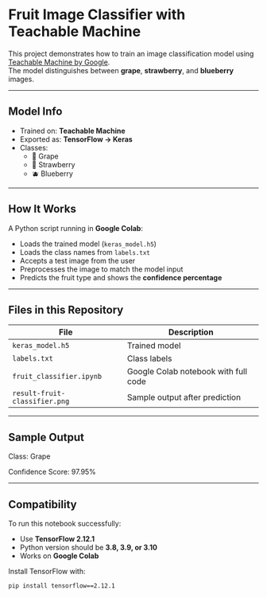 #  Fruit Image Classifier with Teachable Machine

This project demonstrates how to train an image classification model using [Teachable Machine by Google](https://teachablemachine.withgoogle.com/).  
The model distinguishes between **grape**, **strawberry**, and **blueberry** images.

---

##  Model Info

- Trained on: **Teachable Machine**
- Exported as: **TensorFlow → Keras**
- Classes:
  - 🍇 Grape
  - 🍓 Strawberry
  - 🫐 Blueberry

---

##  How It Works

A Python script running in **Google Colab**:
- Loads the trained model (`keras_model.h5`)
- Loads the class names from `labels.txt`
- Accepts a test image from the user
- Preprocesses the image to match the model input
- Predicts the fruit type and shows the **confidence percentage**

---

##  Files in this Repository

| File | Description |
|------|-------------|
| `keras_model.h5` | Trained model |
| `labels.txt` | Class labels |
| `fruit_classifier.ipynb` | Google Colab notebook with full code |
| `result-fruit-classifier.png` | Sample output after prediction |

---

##  Sample Output
 Class: Grape 
 
 Confidence Score: 97.95%

 
---

##  Compatibility

To run this notebook successfully:
- Use **TensorFlow 2.12.1**
- Python version should be **3.8, 3.9, or 3.10**
- Works on **Google Colab**

Install TensorFlow with:

```bash
pip install tensorflow==2.12.1

